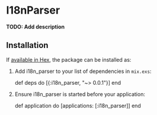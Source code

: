 # I18nParser

**TODO: Add description**

## Installation

If [available in Hex](https://hex.pm/docs/publish), the package can be installed as:

  1. Add i18n_parser to your list of dependencies in `mix.exs`:

        def deps do
          [{:i18n_parser, "~> 0.0.1"}]
        end

  2. Ensure i18n_parser is started before your application:

        def application do
          [applications: [:i18n_parser]]
        end

